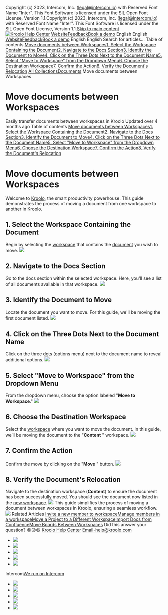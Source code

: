 Copyright (c) 2023, Intercom, Inc. (legal@intercom.io) with Reserved Font Name "Inter". This Font Software is licensed under the SIL Open Font License, Version 1.1.Copyright (c) 2023, Intercom, Inc. (legal@intercom.io) with Reserved Font Name "Inter". This Font Software is licensed under the SIL Open Font License, Version 1.1.[Skip to main content](https://help.kroolo.com/en/articles/9874700-move-documents-between-workspaces#main-content)
[![Kroolo Help Center](https://downloads.intercomcdn.com/i/o/h4qkzypg/611116/ee699fbf23fef0f6d8d4f666d84c/37cdcedd14003d8fdcfdeda0a05c09cb)](https://help.kroolo.com/en/)
[Website](https://kroolo.com/)[Feedback](https://kroolo.featurebase.app/)[Book a demo](https://kroolo.com/book-demo)
English
English
[Website](https://kroolo.com/)[Feedback](https://kroolo.featurebase.app/)[Book a demo](https://kroolo.com/book-demo)
English
English
Search for articles...
Table of contents
[Move documents between Workspaces](https://help.kroolo.com/en/articles/9874700-move-documents-between-workspaces#h_ebd0ad0850)[1. Select the Workspace Containing the Document](https://help.kroolo.com/en/articles/9874700-move-documents-between-workspaces#h_5301577fc6)[2. Navigate to the Docs Section](https://help.kroolo.com/en/articles/9874700-move-documents-between-workspaces#h_a5175b19b2)[3. Identify the Document to Move](https://help.kroolo.com/en/articles/9874700-move-documents-between-workspaces#h_f66354d5a6)[4. Click on the Three Dots Next to the Document Name](https://help.kroolo.com/en/articles/9874700-move-documents-between-workspaces#h_e722f4aef3)[5. Select "Move to Workspace" from the Dropdown Menu](https://help.kroolo.com/en/articles/9874700-move-documents-between-workspaces#h_c0cba4f116)[6. Choose the Destination Workspace](https://help.kroolo.com/en/articles/9874700-move-documents-between-workspaces#h_1e821be1e0)[7. Confirm the Action](https://help.kroolo.com/en/articles/9874700-move-documents-between-workspaces#h_28c5f7cbf0)[8. Verify the Document's Relocation](https://help.kroolo.com/en/articles/9874700-move-documents-between-workspaces#h_5a61176b3d)
[All Collections](https://help.kroolo.com/en/)[Documents](https://help.kroolo.com/en/collections/9304753-documents)
Move documents between Workspaces
# Move documents between Workspaces
Easily transfer documents between workspaces in Kroolo
Updated over 4 months ago
Table of contents
[Move documents between Workspaces](https://help.kroolo.com/en/articles/9874700-move-documents-between-workspaces#h_ebd0ad0850)[1. Select the Workspace Containing the Document](https://help.kroolo.com/en/articles/9874700-move-documents-between-workspaces#h_5301577fc6)[2. Navigate to the Docs Section](https://help.kroolo.com/en/articles/9874700-move-documents-between-workspaces#h_a5175b19b2)[3. Identify the Document to Move](https://help.kroolo.com/en/articles/9874700-move-documents-between-workspaces#h_f66354d5a6)[4. Click on the Three Dots Next to the Document Name](https://help.kroolo.com/en/articles/9874700-move-documents-between-workspaces#h_e722f4aef3)[5. Select "Move to Workspace" from the Dropdown Menu](https://help.kroolo.com/en/articles/9874700-move-documents-between-workspaces#h_c0cba4f116)[6. Choose the Destination Workspace](https://help.kroolo.com/en/articles/9874700-move-documents-between-workspaces#h_1e821be1e0)[7. Confirm the Action](https://help.kroolo.com/en/articles/9874700-move-documents-between-workspaces#h_28c5f7cbf0)[8. Verify the Document's Relocation](https://help.kroolo.com/en/articles/9874700-move-documents-between-workspaces#h_5a61176b3d)
# Move documents between Workspaces
Welcome to [Kroolo](https://kroolo.com/), the smart productivity powerhouse. This guide demonstrates the process of moving a document from one workspace to another in Kroolo.
## 1. Select the Workspace Containing the Document
Begin by selecting the [workspace](https://intercom.help/kroolo/en/articles/9772991-manage-workspaces) that contains the [document](https://intercom.help/kroolo/en/articles/9937049-create-and-manage-docs-docs-2-0) you wish to move.
[![](https://downloads.intercomcdn.com/i/o/1178823404/f76b7b76be81e668e095529b/e141ced1-7387-480d-9d4f-18256579d47b?expires=1747842300&signature=c10b5010a6115987322f98a29dd09b8eb62333e1b75a3904a2a7dc8c1c0ca44d&req=dSEgHsF8noVfXfMW1HO4zb7d0aXB%2B44MYzcI%2FQM1pIYVejnh9soJzcO7JqCw%0AcXe96b3xI8BfnyByNKc%3D%0A)](https://downloads.intercomcdn.com/i/o/1178823404/f76b7b76be81e668e095529b/e141ced1-7387-480d-9d4f-18256579d47b?expires=1747842300&signature=c10b5010a6115987322f98a29dd09b8eb62333e1b75a3904a2a7dc8c1c0ca44d&req=dSEgHsF8noVfXfMW1HO4zb7d0aXB%2B44MYzcI%2FQM1pIYVejnh9soJzcO7JqCw%0AcXe96b3xI8BfnyByNKc%3D%0A)
## 2. Navigate to the Docs Section
Go to the docs section within the selected workspace. Here, you'll see a list of all documents available in that workspace.
[![](https://kroolo-e0b70269b6e2.intercom-attachments-1.com/i/o/1178824051/36828acc242d165b0c229c44/d9791694-a821-4121-8815-5ab6953886cf.gif?expires=1747842300&signature=e873ce3a2896f4b05096726feccc2d1bcfdfa09d84c8ed9c161e496c1e2cc1a6&req=dSEgHsF8mYFaWPMW1HO4zUfV00fXXwbn%2Bf1w5Kf0GNqAjytNYd3k3VVALgV6%0AigSeObeYB%2Fy%2BafA%2BxIg%3D%0A)](https://kroolo-e0b70269b6e2.intercom-attachments-1.com/i/o/1178824051/36828acc242d165b0c229c44/d9791694-a821-4121-8815-5ab6953886cf.gif?expires=1747842300&signature=e873ce3a2896f4b05096726feccc2d1bcfdfa09d84c8ed9c161e496c1e2cc1a6&req=dSEgHsF8mYFaWPMW1HO4zUfV00fXXwbn%2Bf1w5Kf0GNqAjytNYd3k3VVALgV6%0AigSeObeYB%2Fy%2BafA%2BxIg%3D%0A)
## 3. Identify the Document to Move
Locate the document you want to move. For this guide, we'll be moving the first document listed.
[![](https://kroolo-e0b70269b6e2.intercom-attachments-1.com/i/o/1178824056/94f9bde427781fa779337126/596668b1-522b-4c7a-a984-cc150b959502.gif?expires=1747842300&signature=9bfcbe34fe956b2cb46afd14b3dae13ed3cd6536e5093ea347ce635803eea0df&req=dSEgHsF8mYFaX%2FMW1HO4zSBY1NAaRPkKa7ZjA9bJ5oLwP7PrWe9MKAlXWn1N%0AgtCUTkfteJEznDamVlc%3D%0A)](https://kroolo-e0b70269b6e2.intercom-attachments-1.com/i/o/1178824056/94f9bde427781fa779337126/596668b1-522b-4c7a-a984-cc150b959502.gif?expires=1747842300&signature=9bfcbe34fe956b2cb46afd14b3dae13ed3cd6536e5093ea347ce635803eea0df&req=dSEgHsF8mYFaX%2FMW1HO4zSBY1NAaRPkKa7ZjA9bJ5oLwP7PrWe9MKAlXWn1N%0AgtCUTkfteJEznDamVlc%3D%0A)
## 4. Click on the Three Dots Next to the Document Name
Click on the three dots (options menu) next to the document name to reveal additional options.
[![](https://kroolo-e0b70269b6e2.intercom-attachments-1.com/i/o/1178824059/fc0824363f1c1ab0f1a5742c/6bd6e741-5468-4bb6-b69a-fd65a2d73f59.png?expires=1747842300&signature=e88043b81c39c4c2afb534475fbac6a04398ac1cf936a71d000b4289adec69bb&req=dSEgHsF8mYFaUPMW1HO4zaJffyD1wNmMt0yh%2FWWzVWptsUDBbCUSB4kZY5ko%0Af9qFve9FkA9Hc8r7qos%3D%0A)](https://kroolo-e0b70269b6e2.intercom-attachments-1.com/i/o/1178824059/fc0824363f1c1ab0f1a5742c/6bd6e741-5468-4bb6-b69a-fd65a2d73f59.png?expires=1747842300&signature=e88043b81c39c4c2afb534475fbac6a04398ac1cf936a71d000b4289adec69bb&req=dSEgHsF8mYFaUPMW1HO4zaJffyD1wNmMt0yh%2FWWzVWptsUDBbCUSB4kZY5ko%0Af9qFve9FkA9Hc8r7qos%3D%0A)
## 5. Select "Move to Workspace" from the Dropdown Menu
From the dropdown menu, choose the option labeled "**Move to Workspace**."
[![](https://kroolo-e0b70269b6e2.intercom-attachments-1.com/i/o/1178824062/f47f07f41d95cfa634319ade/91d63e30-23e1-408c-ae3b-0497bdc19164.png?expires=1747842300&signature=1638922056ba16328d96da076360ee379fe19f568caa0e7f2866bdd5adb12ca1&req=dSEgHsF8mYFZW%2FMW1HO4zUccHGQxsCp8bdIHFhT5%2F%2Bcy3vgL2L0X9l0SHw0s%0ALh2ed5kqawgijlzoLmg%3D%0A)](https://kroolo-e0b70269b6e2.intercom-attachments-1.com/i/o/1178824062/f47f07f41d95cfa634319ade/91d63e30-23e1-408c-ae3b-0497bdc19164.png?expires=1747842300&signature=1638922056ba16328d96da076360ee379fe19f568caa0e7f2866bdd5adb12ca1&req=dSEgHsF8mYFZW%2FMW1HO4zUccHGQxsCp8bdIHFhT5%2F%2Bcy3vgL2L0X9l0SHw0s%0ALh2ed5kqawgijlzoLmg%3D%0A)
## 6. Choose the Destination Workspace
Select the [workspace](https://intercom.help/kroolo/en/articles/9772991-manage-workspaces) where you want to move the document. In this guide, we’ll be moving the document to the "**Content** " workspace.
[![](https://kroolo-e0b70269b6e2.intercom-attachments-1.com/i/o/1178824065/685fbf69e32922b8bebcc87b/3bb7cbac-c678-4a0b-8c25-73ecd32f3561.gif?expires=1747842300&signature=911be66fcf8cd8851dd58a5bfd796272458cc96db0a5be47098349c810fa835f&req=dSEgHsF8mYFZXPMW1HO4zSznpYaYUEZXPjOkyftQGgmw%2FzbGOK1GySOTXDJv%0ANo9F554I%2FVdJy7%2FWMpU%3D%0A)](https://kroolo-e0b70269b6e2.intercom-attachments-1.com/i/o/1178824065/685fbf69e32922b8bebcc87b/3bb7cbac-c678-4a0b-8c25-73ecd32f3561.gif?expires=1747842300&signature=911be66fcf8cd8851dd58a5bfd796272458cc96db0a5be47098349c810fa835f&req=dSEgHsF8mYFZXPMW1HO4zSznpYaYUEZXPjOkyftQGgmw%2FzbGOK1GySOTXDJv%0ANo9F554I%2FVdJy7%2FWMpU%3D%0A)
## 7. Confirm the Action
Confirm the move by clicking on the "**Move** " button.
[![](https://kroolo-e0b70269b6e2.intercom-attachments-1.com/i/o/1178824068/aefebdd32169e4108b51230a/5e49beca-6df3-4fba-a141-273576282982.png?expires=1747842300&signature=359db6051c9bdb0453cbf8145704f9ad790b863883b15667a9548d6285ff44a1&req=dSEgHsF8mYFZUfMW1HO4zYiS%2FE8VKieo%2FDUigYhRQEVvz%2BrFsqU7eZAURL7Q%0AQR2aEQ1n1gHzCgh9wmk%3D%0A)](https://kroolo-e0b70269b6e2.intercom-attachments-1.com/i/o/1178824068/aefebdd32169e4108b51230a/5e49beca-6df3-4fba-a141-273576282982.png?expires=1747842300&signature=359db6051c9bdb0453cbf8145704f9ad790b863883b15667a9548d6285ff44a1&req=dSEgHsF8mYFZUfMW1HO4zYiS%2FE8VKieo%2FDUigYhRQEVvz%2BrFsqU7eZAURL7Q%0AQR2aEQ1n1gHzCgh9wmk%3D%0A)
## 8. Verify the Document's Relocation
Navigate to the destination workspace (**Content**) to ensure the document has been successfully moved. 
You should see the document now listed in the [new workspace](https://intercom.help/kroolo/en/articles/9772900-create-a-new-workspace).
[![](https://kroolo-e0b70269b6e2.intercom-attachments-1.com/i/o/1178824069/ef06ffb1e7583b6ed3b900fc/06d4b066-cc19-4ddd-b0a3-f5cabbe81824.png?expires=1747842300&signature=b357b05d044b00494c4839c38c7a9fe77737f1bcdfccc521b84c689c8a44a429&req=dSEgHsF8mYFZUPMW1HO4zaylRCi9o%2FTTJD%2F7mi2CPavEVdHW3DupDLfDezdj%0AQ6x5LnEDRIti6rop4Wk%3D%0A)](https://kroolo-e0b70269b6e2.intercom-attachments-1.com/i/o/1178824069/ef06ffb1e7583b6ed3b900fc/06d4b066-cc19-4ddd-b0a3-f5cabbe81824.png?expires=1747842300&signature=b357b05d044b00494c4839c38c7a9fe77737f1bcdfccc521b84c689c8a44a429&req=dSEgHsF8mYFZUPMW1HO4zaylRCi9o%2FTTJD%2F7mi2CPavEVdHW3DupDLfDezdj%0AQ6x5LnEDRIti6rop4Wk%3D%0A)
This guide simplifies the process of moving a document between workspaces in Kroolo, ensuring a seamless workflow.
[![](https://downloads.intercomcdn.com/i/o/1178822099/46152d60f8cba0e08a051e13/cta+2.png?expires=1747842300&signature=48d5057b3651597258c5599f8cc0a1bc570f4d5bac87c3c4b3f34066bd4fad0c&req=dSEgHsF8n4FWUPMW1HO4zXZGwZaCHgL%2FPchlALgc5Pp2RL1SCAxK4d8Czjdf%0AcOiLL1Kj2UQ7rlRNQsc%3D%0A)](https://kroolo.com/)
Related Articles
[Invite a new member to workspace](https://help.kroolo.com/en/articles/9738288-invite-a-new-member-to-workspace)[Manage members in a workspace](https://help.kroolo.com/en/articles/9775645-manage-members-in-a-workspace)[Move a Project to a Different Workspace](https://help.kroolo.com/en/articles/9812832-move-a-project-to-a-different-workspace)[Import Docs from Confluence](https://help.kroolo.com/en/articles/9936991-import-docs-from-confluence)[Move Boards Between Workspaces](https://help.kroolo.com/en/articles/10568526-move-boards-between-workspaces)
Did this answer your question?
😞😐😃
[Kroolo Help Center](https://help.kroolo.com/en/)
Email-help@kroolo.com
  * [![](https://intercom.help/kroolo/assets/svg/icon:social-facebook/FFFFFF)](https://www.facebook.com/profile.php?id=61553808299270)
  * [![](https://intercom.help/kroolo/assets/svg/icon:social-linkedin/FFFFFF)](https://www.linkedin.com/company/getkroolo)
  * [![](https://intercom.help/kroolo/assets/svg/icon:social-instagram/FFFFFF)](https://www.instagram.com/getkroolo)
  * [![](https://intercom.help/kroolo/assets/svg/icon:social-youtube/FFFFFF)](https://www.youtube.com/@getkroolo/featured)
  * [![](https://intercom.help/kroolo/assets/svg/icon:social-twitter-x/FFFFFF)](https://www.twitter.com/getkroolo)


Intercom[We run on Intercom](https://www.intercom.com/intercom-link?company=Kroolo&solution=customer-support&utm_campaign=intercom-link&utm_content=We+run+on+Intercom&utm_medium=help-center&utm_referrer=https%3A%2F%2Fhelp.kroolo.com%2Fen%2Farticles%2F9874700-move-documents-between-workspaces&utm_source=desktop-web)
  * [![](https://intercom.help/kroolo/assets/svg/icon:social-facebook/FFFFFF)](https://www.facebook.com/profile.php?id=61553808299270)
  * [![](https://intercom.help/kroolo/assets/svg/icon:social-linkedin/FFFFFF)](https://www.linkedin.com/company/getkroolo)
  * [![](https://intercom.help/kroolo/assets/svg/icon:social-instagram/FFFFFF)](https://www.instagram.com/getkroolo)
  * [![](https://intercom.help/kroolo/assets/svg/icon:social-youtube/FFFFFF)](https://www.youtube.com/@getkroolo/featured)
  * [![](https://intercom.help/kroolo/assets/svg/icon:social-twitter-x/FFFFFF)](https://www.twitter.com/getkroolo)


